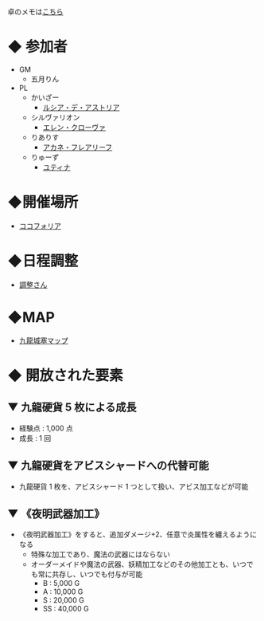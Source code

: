 卓のメモは[こちら](/TheRestlessCityOfKowloon/memo.md)

# ◆ 参加者
- GM
  - 五月りん
- PL
  - かいざー
    - [ルシア・デ・アストリア](https://trpg.x0.com/ytsheet2/sw2.5?id=kE8XaC&v1>)
  - シルヴァリオン
    - [エレン・クローヴァ](https://trpg.x0.com/ytsheet2/sw2.5/?id=DsMEXo)
  - りありす
    - [アカネ・フレアリーフ](https://trpg.x0.com/ytsheet2/sw2.5/?id=CpDFR2)
  - りゅーず
    - [ユティナ](https://trpg.x0.com/ytsheet2/sw2.5/?id=uLSYzp)
# ◆開催場所
- [ココフォリア](https://ccfolia.com/rooms/IDWt9yOj1)
# ◆日程調整
- [調整さん](https://chouseisan.com/s?h=7c81ae07e55545b0baefe6a8ecccc2b5)
# ◆MAP
- [九龍城塞マップ](https://docs.google.com/spreadsheets/d/1Sge9AZEJw7i-XSrFZQYc8BxFgdprQ0uoL-oijxtVY88/edit?usp=sharing)

# ◆ 開放された要素
## ▼ 九龍硬貨 5 枚による成長
- 経験点 : 1,000 点
- 成長 : 1 回

## ▼ 九龍硬貨をアビスシャードへの代替可能
- 九龍硬貨 1 枚を、アビスシャード 1 つとして扱い、アビス加工などが可能
## ▼ 《夜明武器加工》
- 《夜明武器加工》をすると、追加ダメージ+2、任意で炎属性を纏えるようになる
  - 特殊な加工であり、魔法の武器にはならない
  - オーダーメイドや魔法の武器、妖精加工などのその他加工とも、いつでも常に共存し、いつでも付与が可能
    - B : 5,000 G
    - A : 10,000 G
    - S : 20,000 G
    - SS : 40,000 G
